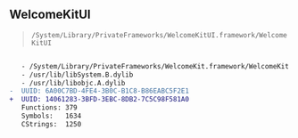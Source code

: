## WelcomeKitUI

> `/System/Library/PrivateFrameworks/WelcomeKitUI.framework/WelcomeKitUI`

```diff

   - /System/Library/PrivateFrameworks/WelcomeKit.framework/WelcomeKit
   - /usr/lib/libSystem.B.dylib
   - /usr/lib/libobjc.A.dylib
-  UUID: 6A00C7BD-4FE4-3B0C-B1C8-B86EABC5F2E1
+  UUID: 14061283-3BFD-3EBC-8DB2-7C5C98F581A0
   Functions: 379
   Symbols:   1634
   CStrings:  1250

```

